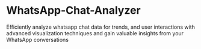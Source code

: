 # WhatsApp-Chat-Analyzer
Efficiently analyze whatsapp chat data for  trends, and user interactions with advanced visualization techniques and gain valuable insights from your WhatsApp conversations
